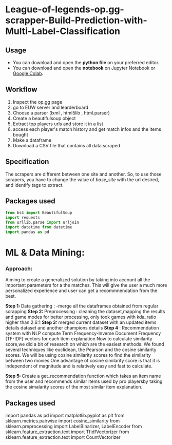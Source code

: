 # League-of-legends-op.gg-scrapper-Build-Prediction-with-Multi-Label-Classification
## Usage
* You can download and open the <b>python file</b> on your preferred editor.
* You can download and open the <b>notebook</b> on Jupyter Notebook or [Google Colab](https://colab.research.google.com/).

## Workflow
1. Inspect the op.gg page
2. go to EUW server and learderboard
3. Choose a parser (lxml , html5lib , html.parser)
4. Create a beautifulsoup object
5. Extract top players urls and store it in a list
6. access each player's match history and get match infos and the items bought
7. Make a dataframe
8. Download a CSV file that contains all data scraped

## Specification
The scrapers are different between one site and another. So, to use those scrapers, you have to change the value of <i>base_site</i> with the url desired, and identify tags to extract.

## Packages used
```python
from bs4 import BeautifulSoup
import requests
from urllib.parse import urljoin
import datetime from datetime
import pandas as pd
```

# ML & Data Mining:
### Approach:
Aiming to create a generalized solution by taking into account all the important parameters for a the matches. This will give the user a much more personalized experience and user can get a recommnendation from the best.

<b> Step 1: </b> Data gathering : -merge all the dataframes obtained from regular scrapping 
<b> Step 2: </b> Preprocessing : cleaning the dataset,mapping the results and game modes for better processing, only took games with kda_ratio higher than 2.6:1
<b> Step 3: </b> merged current dataset with an updated items details dataset and another champions details
<b> Step 4 </b> : 
 Recommendation system with NLP
compute Term Frequency-Inverse Document Frequency (TF-IDF) vectors for each item explanation
Now to calculate similarity score,we did a bit of research on which are the easiest methods. We found several techniques like euclidean, the Pearson and the cosine similarity scores. 
We will be using cosine similarity scores to find the similarity between two movies
One advantage of cosine similarity score is that it is independent of magnitude and is relatively easy and fast to calculate.

<b> Step 5: </b> Create a get_recommendation function which takes an item name from the user and recommends similar items used by pro playersby taking the cosine simalarity scores of the most similar item explanation.

## Packages used
import pandas as pd
import matplotlib.pyplot as plt
from sklearn.metrics.pairwise import cosine_similarity
from sklearn.preprocessing import LabelBinarizer, LabelEncoder
from sklearn.feature_extraction.text import TfidfVectorizer
from sklearn.feature_extraction.text import CountVectorizer
